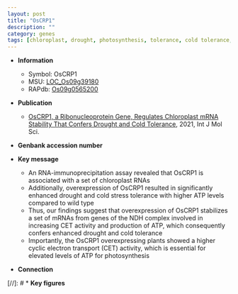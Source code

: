 ```yaml
---
layout: post
title: "OsCRP1"
description: ""
category: genes
tags: [chloroplast, drought, photosynthesis, tolerance, cold tolerance, cold stress, stress, cold, stress tolerance]
---
```


* **Information**  
    + Symbol: OsCRP1  
    + MSU: [LOC_Os09g39180](http://rice.plantbiology.msu.edu/cgi-bin/ORF_infopage.cgi?orf=LOC_Os09g39180)  
    + RAPdb: [Os09g0565200](http://rapdb.dna.affrc.go.jp/viewer/gbrowse_details/irgsp1?name=Os09g0565200)  

* **Publication**  
    + [OsCRP1, a Ribonucleoprotein Gene, Regulates Chloroplast mRNA Stability That Confers Drought and Cold Tolerance](http://www.ncbi.nlm.nih.gov/pubmed?term=OsCRP1,+a+Ribonucleoprotein+Gene,+Regulates+Chloroplast+mRNA+Stability+That+Confers+Drought+and+Cold+Tolerance%5BTitle%5D), 2021, Int J Mol Sci.

* **Genbank accession number**  

* **Key message**  
    + An RNA-immunoprecipitation assay revealed that OsCRP1 is associated with a set of chloroplast RNAs
    + Additionally, overexpression of OsCRP1 resulted in significantly enhanced drought and cold stress tolerance with higher ATP levels compared to wild type
    + Thus, our findings suggest that overexpression of OsCRP1 stabilizes a set of mRNAs from genes of the NDH complex involved in increasing CET activity and production of ATP, which consequently confers enhanced drought and cold tolerance
    + Importantly, the OsCRP1 overexpressing plants showed a higher cyclic electron transport (CET) activity, which is essential for elevated levels of ATP for photosynthesis

* **Connection**  

[//]: # * **Key figures**  


